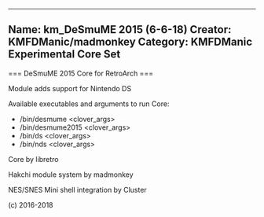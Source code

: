 -----------------------
Name: km_DeSmuME 2015 (6-6-18)
Creator: KMFDManic/madmonkey
Category: KMFDManic Experimental Core Set
-----------------------
=== DeSmuME 2015 Core for RetroArch ===

Module adds support for Nintendo DS

Available executables and arguments to run Core:
- /bin/desmume <rom> <clover_args>
- /bin/desmume2015 <rom> <clover_args>
- /bin/ds <rom> <clover_args>
- /bin/nds <rom> <clover_args>

Core by libretro

Hakchi module system by madmonkey

NES/SNES Mini shell integration by Cluster

(c) 2016-2018
